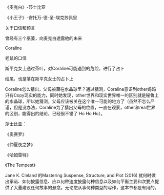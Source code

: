 《麦克白》-莎士比亚

《小王子》-安托万-德-圣-埃克苏佩里

关于口信和预言

曾经有三个巫婆，向麦克白透露他的未来

Coraline

老鼠的口信

斯平克女士通过茶叶，对Coraline可能遇到的危险，进行了占卜

结尾，也是落在斯平克女士的占卜上

Coraline怎么猜出，父母被藏在水晶球里？通过猜测，Coraline意识到other妈妈只有Copy现实的能力，同时她发现，other世界和现实世界唯一的区别就是秘鲁上的水晶球，所以她猜测，父母应该被关在这个唯一可能的地方了（虽然不怎么严谨，但是没办法，Coraline为了猜出父母的位置，一直在观察，other和real世界的区别，能得出的结论，已经很不错了 Ho Ho Ho）。

莎士比亚：

《奥赛罗》

《仲夏夜之梦》

《哈姆雷特》

《The Tempest》

Jane K. Cleland 的Mastering Suspense, Structure, and Plot (2016) 就何时做出承诺、如何披露信息、应以何种速度披露何种信息以及如何平衡主要和次要点提供了大量建议任何故事的悬念。无论您从事何种类型的写作，这本书都是有用的。
